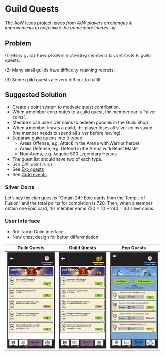 # Guild Quests

[The AoW Ideas project](https://github.com/nefarious-kitsune/aow.ideas):
*Ideas from AoW players on changes & improvements to help make the game more interesting.*

## Problem

(1) Many guilds have problem motivating members to contribute to guild quests.

(2) Many small guilds have difficulty retaining recruits.

(3) Some guild quests are very difficult to fulfill.

## Suggested Solution

* Create a point system to motivate quest contribution.
* When a member contributes to a guild quest, the member earns “silver coins”.
* Members can use silver coins to redeem goodies in the Guild Shop
* When a member leaves a guild, the player loses all silver coins saved (the member needs to spend all silver before leaving).
* Separate guild quests into 3 types:
   - Arena Offense, e.g. Attack in the Arena with Warrior heroes
   - Arena Defense, e.g. Defend in the Arena with Beast Master
   - Non-Arena, e.g. Acquire 500 Legendary Heroes
* The quest list should have two of each type.
* See [EXP point rules](exp-point-rules)
* See [Exp quests](exp-quests)
* See [Guild events](guild-events)

### Silver Coins

Let’s say the clan quest is “Obtain 240 Epic cards from the Temple of Fusion”
and the total points for completion is 720. Then, when a member obtain one
Epic card, the member earns 720 × 10 ÷ 240 = 30 silver coins.

### User Interface

* 3rd Tab in Guild interface
* New chest design for better differentiation


| Guild Quests | Guild Quests | Exp Quests   |
| ------------ | ------------ | ------------ |
|![Example](../images/ui-guild-quest-1.png)|![Example](../images/ui-guild-quest-2.png)|![Example](../images/ui-command-center-exp-quest-2.png)|
